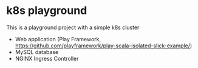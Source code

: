 # k8s playground

This is a playground project with a simple k8s cluster
- Web application (Play Framework, <https://github.com/playframework/play-scala-isolated-slick-example/>)
- MySQL database
- NGINX Ingress Controller
